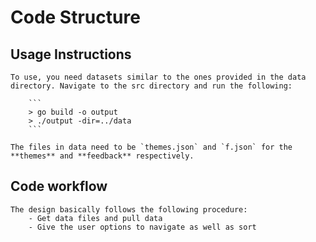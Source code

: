 # Code Structure

## Usage Instructions
    To use, you need datasets similar to the ones provided in the data directory. Navigate to the src directory and run the following:

        ```
        > go build -o output
        > ./output -dir=../data
        ```
    
    The files in data need to be `themes.json` and `f.json` for the **themes** and **feedback** respectively.

## Code workflow
    The design basically follows the following procedure:
        - Get data files and pull data
        - Give the user options to navigate as well as sort
